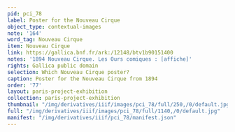 ```yaml
---
pid: pci_78
label: Poster for the Nouveau Cirque
object_type: contextual-images
note: '164'
word_tag: Nouveau Cirque
item: Nouveau Cirque
link: https://gallica.bnf.fr/ark:/12148/btv1b90151400
notes: '1894 Nouveau Cirque. Les Ours comiques : [affiche]'
rights: Gallica public domain
selection: Which Nouveau Cirque poster?
caption: Poster for the Nouveau Cirque from 1894
order: '77'
layout: paris-project-exhibition
collection: paris-project-exhibition
thumbnail: "/img/derivatives/iiif/images/pci_78/full/250,/0/default.jpg"
full: "/img/derivatives/iiif/images/pci_78/full/1140,/0/default.jpg"
manifest: "/img/derivatives/iiif/pci_78/manifest.json"
---
```

